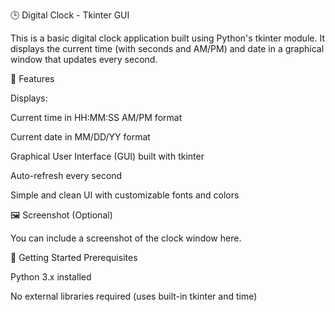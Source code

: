 🕒 Digital Clock - Tkinter GUI

This is a basic digital clock application built using Python's tkinter module. It displays the current time (with seconds and AM/PM) and date in a graphical window that updates every second.

📝 Features

Displays:

Current time in HH:MM:SS AM/PM format

Current date in MM/DD/YY format

Graphical User Interface (GUI) built with tkinter

Auto-refresh every second

Simple and clean UI with customizable fonts and colors

🖼️ Screenshot (Optional)

You can include a screenshot of the clock window here.

🚀 Getting Started
Prerequisites

Python 3.x installed

No external libraries required (uses built-in tkinter and time)
